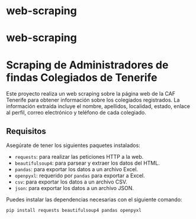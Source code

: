 # web-scraping

# web-scraping

# Scraping de Administradores de findas Colegiados de Tenerife

Este proyecto realiza un web scraping sobre la página web de la CAF Tenerife para obtener información sobre los colegiados registrados. La información extraída incluye el nombre, apellidos, localidad, estado, enlace al perfil, correo electrónico y teléfono de cada colegiado.

## Requisitos

Asegúrate de tener los siguientes paquetes instalados:

- `requests`: para realizar las peticiones HTTP a la web.
- `beautifulsoup4`: para parsear y extraer los datos del HTML.
- `pandas`: para exportar los datos a un archivo Excel.
- `openpyxl`: requerido por `pandas` para exportar a Excel.
- `csv`: para exportar los datos a un archivo CSV.
- `json`: para exportar los datos a un archivo JSON.

Puedes instalar las dependencias necesarias con el siguiente comando:

```bash
pip install requests beautifulsoup4 pandas openpyxl